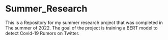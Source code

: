 # Summer_Research
This is a Repository for my summer research project that was completed in The summer of 2022. The goal of the project is training a BERT model to detect Covid-19 Rumors on Twitter.
